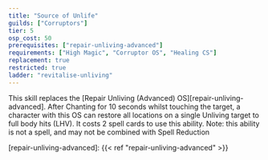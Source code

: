 ```yaml
---
title: "Source of Unlife"
guilds: ["Corruptors"]
tier: 5
osp_cost: 50
prerequisites: ["repair-unliving-advanced"]
requirements: ["High Magic", "Corruptor OS", "Healing CS"]
replacement: true
restricted: true
ladder: "revitalise-unliving"
---
```

This skill replaces the [Repair Unliving (Advanced) OS][repair-unliving-advanced]. After Chanting for 10 seconds whilst touching the target, a character with this OS can restore all locations on a single Unliving target to full body hits (LHV). It costs 2 spell cards to use this ability. Note: this ability is not a spell, and may not be combined with Spell Reduction

[repair-unliving-advanced]: {{< ref "repair-unliving-advanced" >}}